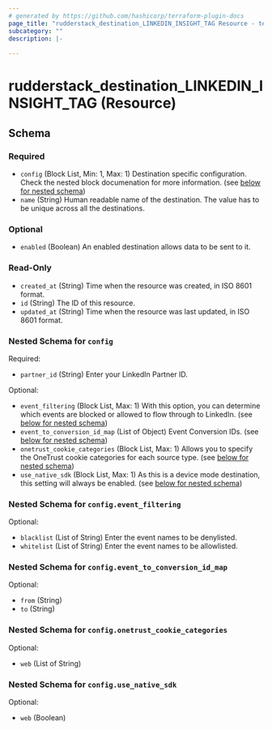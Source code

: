 ```yaml
---
# generated by https://github.com/hashicorp/terraform-plugin-docs
page_title: "rudderstack_destination_LINKEDIN_INSIGHT_TAG Resource - terraform-provider-rudderstack"
subcategory: ""
description: |-
  
---
```


# rudderstack_destination_LINKEDIN_INSIGHT_TAG (Resource)





<!-- schema generated by tfplugindocs -->
## Schema

### Required

- `config` (Block List, Min: 1, Max: 1) Destination specific configuration. Check the nested block documenation for more information. (see [below for nested schema](#nestedblock--config))
- `name` (String) Human readable name of the destination. The value has to be unique across all the destinations.

### Optional

- `enabled` (Boolean) An enabled destination allows data to be sent to it.

### Read-Only

- `created_at` (String) Time when the resource was created, in ISO 8601 format.
- `id` (String) The ID of this resource.
- `updated_at` (String) Time when the resource was last updated, in ISO 8601 format.

<a id="nestedblock--config"></a>
### Nested Schema for `config`

Required:

- `partner_id` (String) Enter your LinkedIn Partner ID.

Optional:

- `event_filtering` (Block List, Max: 1) With this option, you can determine which events are blocked or allowed to flow through to LinkedIn. (see [below for nested schema](#nestedblock--config--event_filtering))
- `event_to_conversion_id_map` (List of Object) Event Conversion IDs. (see [below for nested schema](#nestedatt--config--event_to_conversion_id_map))
- `onetrust_cookie_categories` (Block List, Max: 1) Allows you to specify the OneTrust cookie categories for each source type. (see [below for nested schema](#nestedblock--config--onetrust_cookie_categories))
- `use_native_sdk` (Block List, Max: 1) As this is a device mode destination, this setting will always be enabled. (see [below for nested schema](#nestedblock--config--use_native_sdk))

<a id="nestedblock--config--event_filtering"></a>
### Nested Schema for `config.event_filtering`

Optional:

- `blacklist` (List of String) Enter the event names to be denylisted.
- `whitelist` (List of String) Enter the event names to be allowlisted.


<a id="nestedatt--config--event_to_conversion_id_map"></a>
### Nested Schema for `config.event_to_conversion_id_map`

Optional:

- `from` (String)
- `to` (String)


<a id="nestedblock--config--onetrust_cookie_categories"></a>
### Nested Schema for `config.onetrust_cookie_categories`

Optional:

- `web` (List of String)


<a id="nestedblock--config--use_native_sdk"></a>
### Nested Schema for `config.use_native_sdk`

Optional:

- `web` (Boolean)


